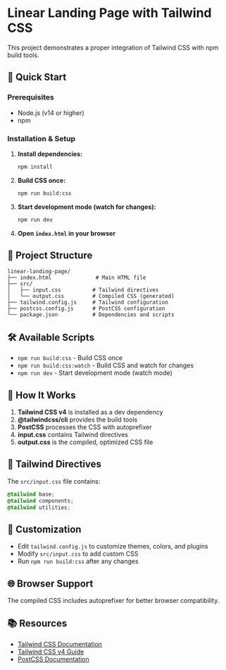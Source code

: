 # Linear Landing Page with Tailwind CSS

This project demonstrates a proper integration of Tailwind CSS with npm build tools.

## 🚀 Quick Start

### Prerequisites
- Node.js (v14 or higher)
- npm

### Installation & Setup

1. **Install dependencies:**
   ```bash
   npm install
   ```

2. **Build CSS once:**
   ```bash
   npm run build:css
   ```

3. **Start development mode (watch for changes):**
   ```bash
   npm run dev
   ```

4. **Open `index.html` in your browser**

## 📁 Project Structure

```
linear-landing-page/
├── index.html              # Main HTML file
├── src/
│   ├── input.css          # Tailwind directives
│   └── output.css         # Compiled CSS (generated)
├── tailwind.config.js     # Tailwind configuration
├── postcss.config.js      # PostCSS configuration
└── package.json           # Dependencies and scripts
```

## 🛠️ Available Scripts

- `npm run build:css` - Build CSS once
- `npm run build:css:watch` - Build CSS and watch for changes
- `npm run dev` - Start development mode (watch mode)

## 🔧 How It Works

1. **Tailwind CSS v4** is installed as a dev dependency
2. **@tailwindcss/cli** provides the build tools
3. **PostCSS** processes the CSS with autoprefixer
4. **input.css** contains Tailwind directives
5. **output.css** is the compiled, optimized CSS file

## 📝 Tailwind Directives

The `src/input.css` file contains:
```css
@tailwind base;
@tailwind components;
@tailwind utilities;
```

## 🎨 Customization

- Edit `tailwind.config.js` to customize themes, colors, and plugins
- Modify `src/input.css` to add custom CSS
- Run `npm run build:css` after any changes

## 🌐 Browser Support

The compiled CSS includes autoprefixer for better browser compatibility.

## 📚 Resources

- [Tailwind CSS Documentation](https://tailwindcss.com/docs)
- [Tailwind CSS v4 Guide](https://tailwindcss.com/docs/installation)
- [PostCSS Documentation](https://postcss.org/)
